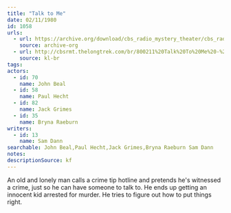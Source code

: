 ```yaml
---
title: "Talk to Me"
date: 02/11/1980
id: 1058
urls: 
  - url: https://archive.org/download/cbs_radio_mystery_theater/cbs_radio_mystery_theater-1051-1100.zip/cbs_radio_mystery_theater-1051-1100%2Fcbsrmt_1058_talk_to_me.mp3
    source: archive-org
  - url: http://cbsrmt.thelongtrek.com/br/800211%20Talk%20To%20Me%20-%20WBBM.mp3
    source: kl-br
tags: 
actors:  
  - id: 70
    name: John Beal  
  - id: 58
    name: Paul Hecht  
  - id: 82
    name: Jack Grimes  
  - id: 35
    name: Bryna Raeburn
writers:  
  - id: 13
    name: Sam Dann
searchable: John Beal,Paul Hecht,Jack Grimes,Bryna Raeburn Sam Dann
notes: 
descriptionSource: kf
---
```

An old and lonely man calls a crime tip hotline and pretends he's witnessed a crime, just so he can have someone to talk to. He ends up getting an innocent kid arrested for murder. He tries to figure out how to put things right.